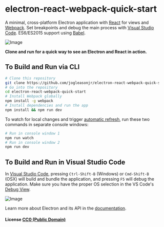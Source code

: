 # electron-react-webpack-quick-start

A minimal, cross-platform Electron application with [React](https://facebook.github.io/react/) for views and [Webpack](https://webpack.github.io/). Set breakpoints and debug the main process with [Visual Studio Code](https://code.visualstudio.com/). ES6/ES2015 support using [Babel](https://babeljs.io/).

![Image](https://github.com/jogleasonjr/electron-react-webpack-quick-start/blob/master/images/hello_world.png)

**Clone and run for a quick way to see an Electron and React in action.**

## To Build and Run via CLI

```bash
# Clone this repository
git clone https://github.com/jogleasonjr/electron-react-webpack-quick-start
# Go into the repository
cd electron-react-webpack-quick-start
# Install Webpack globally
npm install -g webpack
# Install dependencies and run the app
npm install && npm run dev
```

To watch for local changes and trigger [automatic refresh](https://webpack.github.io/docs/webpack-dev-server.html#automatic-refresh), run these two commands in separate console windows:

```bash
# Run in console window 1
npm run watch
# Run in console window 2
npm run dev
```

## To Build and Run in Visual Studio Code

In [Visual Studio Code](https://code.visualstudio.com/), pressing `Ctrl-Shift-B` (Windows) or `Cmd-Shift-B` (OSX) will build and bundle the application, and pressing `F5` will debug the application. Make sure you have the proper OS selection in the VS Code's [Debug View](https://code.visualstudio.com/Docs/editor/debugging).

![Image](https://github.com/jogleasonjr/electron-react-webpack-quick-start/blob/master/images/vscode_debugger.png)


Learn more about Electron and its API in the [documentation](http://electron.atom.io/docs/latest).

#### License [CC0 (Public Domain)](LICENSE.md)
